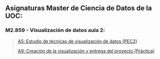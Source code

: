 
## Asignaturas Master de Ciencia de Datos de la UOC:  
###  M2.859 - Visualización de datos aula 2:  
>    [A5: Estudio de técnicas de visualización de datos (PEC2)](https://baltiboix.github.io/Visual_PEC2)  
>      
>    [A9: Creación de la visualización y entrega del proyecto (Práctica)](https://baltiboix.github.io/Visual_PRAC)
